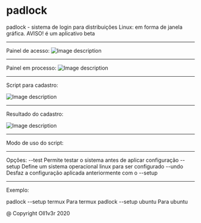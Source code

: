 # padlock
padlock - sistema de login para distribuiçôes Linux: em forma de janela gráfica. AVISO! é um aplicativo beta

----
Painel de acesso:
![Image description](https://github.com/Oll1v3r/padlock/blob/master/src/media/painel-1.png)

----
Painel em processo:
![Image description](https://github.com/Oll1v3r/padlock/blob/master/src/media/painel-2.png)

----
Script para cadastro:

![Image description](https://github.com/Oll1v3r/padlock/blob/master/src/media/setupRegister.png)

----
Resultado do cadastro:

![Image description](https://github.com/Oll1v3r/padlock/blob/master/src/media/setupRegistered.png)


----
Modo de uso do script:

-----
Opçôes:
	--test		Permite testar o sistema antes de aplicar configuração
	--setup		Define um sistema operacional linux para ser configurado
	--undo		Desfaz a configuração aplicada anteriormente com o --setup


-----
Exemplo:

padlock --setup termux	Para termux
padlock --setup	ubuntu	Para ubuntu


@ Copyright Oll1v3r 2020
